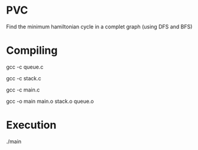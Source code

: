 # PVC
Find the minimum hamiltonian cycle in a complet graph (using DFS and BFS)

# Compiling
gcc -c queue.c

gcc -c stack.c

gcc -c main.c

gcc -o main main.o stack.o queue.o

# Execution

./main 
